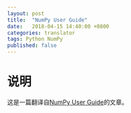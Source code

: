 ```yaml
---
layout: post
title:  "NumPy User Guide"
date:   2018-04-15 14:40:00 +0800
categories: translator
tags: Python NumPy
published: false
---
```


# 说明 #
这是一篇翻译自[NumPy User Guide]()的文章。

# 